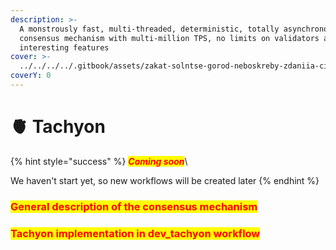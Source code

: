 ```yaml
---
description: >-
  A monstrously fast, multi-threaded, deterministic, totally asynchronous
  consensus mechanism with multi-million TPS, no limits on validators and other
  interesting features
cover: >-
  ../../../../.gitbook/assets/zakat-solntse-gorod-neboskreby-zdaniia-city-art-fantastika-2.jpg
coverY: 0
---
```


# 🫀 Tachyon

{% hint style="success" %}
_<mark style="color:red;">**Coming soon**</mark>_\


We haven't start yet, so new workflows will be created later
{% endhint %}

### <mark style="color:red;">**General description of the consensus mechanism**</mark>

### <mark style="color:yellow;"><mark style="color:red;">Tachyon implementation in dev\_tachyon workflow<mark style="color:red;"></mark>
